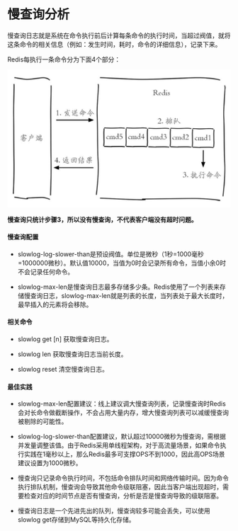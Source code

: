 # 慢查询分析

慢查询日志就是系统在命令执行前后计算每条命令的执行时间，当超过阀值，就将这条命令的相关信息（例如：发生时间，耗时，命令的详细信息），记录下来。

Redis每执行一条命令分为下面4个部分：

![Command Life Cycle](./Images/CommandLifeCycle.png)

**慢查询只统计步骤3，所以没有慢查询，不代表客户端没有超时问题。**

#### 慢查询配置

* slowlog-log-slower-than是预设阀值。单位是微秒（1秒=1000毫秒=1000000微秒）。默认值10000，当值为0时会记录所有命令，当值小余0时不会记录任何命令。

* slowlog-max-len是慢查询日志最多存储多少条。Redis使用了一个列表来存储慢查询日志，slowlog-max-len就是列表的长度，当列表处于最大长度时，最早插入的元素将会移除。

#### 相关命令

* slowlog get [n] 获取慢查询日志。

* slowlog len 获取慢查询日志当前长度。

* slowlog reset 清空慢查询日志。

#### 最佳实践

* slowlog-max-len配置建议：线上建议调大慢查询列表，记录慢查询时Redis会对长命令做截断操作，不会占用大量内存，增大慢查询列表可以减缓慢查询被剔除的可能性。

* slowlog-log-slower-than配置建议，默认超过10000微秒为慢查询，需根据并发量调整该值。由于Redis采用单线程架构，对于高流量场景，如果命令执行实践在1毫秒以上，那么Redis最多可支撑OPS不到1000，因此高OPS场景建议设置为1000微秒。

* 慢查询只记录命令执行时间，不包括命令排队时间和网络传输时间。因为命令执行排队机制，慢查询会导致其他命令级联阻塞，因此当客户端出现超时，需要检查对应的时间节点是否有慢查询，分析是否是慢查询导致的级联阻塞。

* 慢查询日志是一个先进先出的队列，慢查询较多可能会丢失，可以使用slowlog get存储到MySQL等持久化存储。
